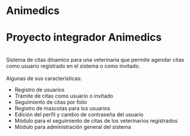 # Animedics
<h1>Proyecto integrador Animedics</h1><br>
Sistema de citas dínamico para una veterinaria que permite agendar citas como usuario registrado en el sistema o como invitado.<br><br>
Algunas de sus características:<br>
<ul>
<li>Registro de usuarios</li>
<li>Trámite de citas como usuario o invitado</li>
<li>Seguimiento de citas por folio</li>
<li>Registro de mascotas para los usuarios</li>
<li>Edición del perfil y cambio de contraseña del usuario</li>
<li>Módulo para el seguimiento de citas de los veterinarios registrados</li>
<li>Módulo para administración general del sistema</li>
